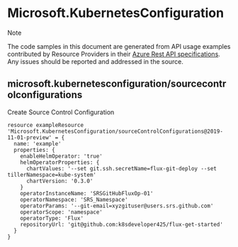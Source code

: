 # Microsoft.KubernetesConfiguration
  
> [!NOTE]
> The code samples in this document are generated from API usage examples contributed by Resource Providers in their [Azure Rest API specifications](https://github.com/Azure/azure-rest-api-specs). Any issues should be reported and addressed in the source.


## microsoft.kubernetesconfiguration/sourcecontrolconfigurations

Create Source Control Configuration
```bicep
resource exampleResource 'Microsoft.KubernetesConfiguration/sourceControlConfigurations@2019-11-01-preview' = {
  name: 'example'
  properties: {
    enableHelmOperator: 'true'
    helmOperatorProperties: {
      chartValues: '--set git.ssh.secretName=flux-git-deploy --set tillerNamespace=kube-system'
      chartVersion: '0.3.0'
    }
    operatorInstanceName: 'SRSGitHubFluxOp-01'
    operatorNamespace: 'SRS_Namespace'
    operatorParams: '--git-email=xyzgituser@users.srs.github.com'
    operatorScope: 'namespace'
    operatorType: 'Flux'
    repositoryUrl: 'git@github.com:k8sdeveloper425/flux-get-started'
  }
}
```
